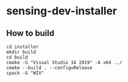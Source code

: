 # sensing-dev-installer

## How to build

```
cd installer
mkdir build
cd build
cmake -G "Visual Studio 16 2019" -A x64 ../
cmake --build . --config=Release
cpack -G "WIX"
```